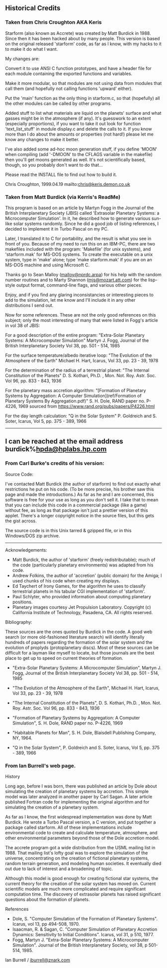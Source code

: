 ## Historical Credits


### Taken from Chris Croughton AKA Keris

Starform (also known as Accrete) was created by Matt Burdick in 1988.  Since
then it has been hacked about by many people.  This version is based on the
original released 'starform' code, as far as I know, with my hacks to it to
make it do what I want.

My changes are:

  Convert it to use ANSI C function prototypes, and have a header file for
  each module containing the exported functions and variables.

  Make it more modular, so that modules are not using data from modules that
  call them (and hopefully not calling functions 'upward' either).

  Put the 'main' function as the only thing in starform.c, so that (hopefully)
  all the other modules can be called by other programs.

  Added stuff to list what materials are liquid on the planets' surface and
  what gasses might be in the atmosphere (if any).  It's guesswork to an
  extent (especially proportions), if you want to take it out look for
  function 'text_list_stuff' in module display.c and delete the calls to it.
  If you know more than I do about the amounts or properties (not hard!)
  please let me know any changes to make it better.

  I've also added some ad-hoc moon generation stuff, if you define 'MOON' when
  compiling (add '-DMOON' to the CFLAGS variable in the makefile) then you'll
  get moons generated as well.  It's not scientifically based, though, so you
  probably don't want to do that...

Please read the INSTALL file to find out how to build it.

Chris Croughton, 1999.04.19
mailto:chris@keris.demon.co.uk

### Taken from Matt Burdick (via Kerris's ReadMe)

This program is based on an article by Martyn Fogg in the Journal of the
British Interplanetary Society (JBIS) called 'Extrasolar Planetary Systems:
a Microcomputer Simulation'.  In it, he described how to generate various
sun-like solar systems randomly.  Since he did a good job of listing
references, I decided to implement it in Turbo Pascal on my PC.

Later, I translated it to C for portability, and the result is what you see
in front of you.  Because of my need to run this on an IBM-PC, there are two
makefiles included with the program: 'Makefile' (for unix systems), and
'starform.mak' for MS-DOS systems.  To create the executable on a unix
system, type in 'make' alone; type 'make starform.mak' if you are on
an MS-DOS machine and using Microsoft C.

Thanks go to Sean Malloy (malloy@nprdc.arpa) for his help with the random
number routines and to Marty Shannon (mjs@mozart.att.com) for the
lisp-style output format, command-line flags, and various other pieces.

Enjoy, and if you find any glaring inconsistancies or interesting pieces to
add to the simulation, let me know and I'll include it in any other
distributions I send out.

Now for some references.  These are not the only good references on this
subject; only the most interesting of many that were listed in Fogg's
article in vol 38 of JBIS:

For a good description of the entire program:
    "Extra-Solar Planetary Systems: A Microcomputer Simulation"
    Martyn J. Fogg,  Journal of the British Interplanetary Society
    Vol 38, pp. 501 - 514, 1985

For the surface temperature/albedo iterative loop:
    "The Evolution of the Atmosphere of the Earth"
    Michael H. Hart, Icarus, Vol 33, pp. 23 - 39, 1978

For the determination of the radius of a terrestrial planet:
    "The Internal Constitution of the Planets"
    D. S. Kothari, Ph.D. , Mon. Not. Roy. Astr. Soc.
    Vol 96, pp. 833 - 843, 1936

For the planetary mass accretion algorithm:
    "[Formation of Planetary Systems by Aggregation: A Computer Simulation](ref/Formation of Planetary Systems By Aggregation.pdf)"
    S. H. Dole, RAND paper no. P-4226, 1969
    sourced from https://www.rand.org/pubs/papers/P4226.html

For the day length calculation:
    "Q in the Solar System"
    P. Goldreich and S. Soter, Icarus, Vol 5, pp. 375 - 389, 1966

----------------------------------------------------------------------
 I can be reached at the email address burdick%hpda@hplabs.hp.com
----------------------------------------------------------------------

### From Carl Burke's credits of his version:

Source Code:

I've contacted Matt Burdick (the author of starform) to find out exactly what restrictions he put on his code. (To be more precise, his brother saw this page and made the introductions.) As far as he and I are concerned, this software is free for your use as long as you don't sell it. I take that to mean that you can include this code in a commercial package (like a game) without fee, as long as that package isn't just a prettier version of this applet. There's a longer copyright notice in the source files, but this gets the gist across.

The source code is in this Unix tarred & gzipped file, or in this Windows/DOS zip archive.

------------------------------------------------------------------------
Acknowledgements:

- Matt Burdick, the author of 'starform' (freely redistributable); much of the code (particularly planetary environments) was adapted from his code.
- Andrew Folkins, the author of 'accretion' (public domain) for the Amiga; I used chunks of his code when creating my displays.
- Ed Taychert of Irony Games, for the algorithm he uses to classify terrestrial planets in his tabular CGI implementation of 'starform'.
- Paul Schlyter, who provided information about computing planetary positions.
- Planetary images courtesy Jet Propulsion Laboratory. Copyright (c) California Institute of Technology, Pasadena, CA. All rights reserved.

Bibliography:

These sources are the ones quoted by Burdick in the code. A good web search (or more old-fashioned literature search) will identify literally hundreds of papers regarding the formation of the solar system and the evolution of proplyds (protoplanetary discs). Most of these sources can be difficult for a layman like myself to locate, but those journals are the best place to get up to speed on current theories of formation.

- "Extra-Solar Planetary Systems: A Microcomputer Simulation", Martyn J. Fogg, Journal of the British Interplanetary Society Vol 38, pp. 501 - 514, 1985
- "The Evolution of the Atmosphere of the Earth", Michael H. Hart, Icarus, Vol 33, pp. 23 - 39, 1978

- "The Internal Constitution of the Planets", D. S. Kothari, Ph.D. , Mon. Not. Roy. Astr. Soc. Vol 96, pp. 833 - 843, 1936

- "Formation of Planetary Systems by Aggregation: A Computer Simulation", S. H. Dole, RAND paper no. P-4226, 1969

- "Habitable Planets for Man", S. H. Dole, Blaisdell Publishing Company, NY, 1964.

- "Q in the Solar System", P. Goldreich and S. Soter, Icarus, Vol 5, pp. 375 - 389, 1966

### From Ian Burrell's web page.

History

Long ago, before I was born, there was published an article by Dole about simulating the creation of planetary systems by accretion. This simple model was later analyzed in another paper by Carl Sagan. A later article published Fortran code for implementing the original algorithm and for simulating the creation of a planetary system.

As far as I know, the first widespread implementation was done by Matt Burdick. He wrote a Turbo Pascal version, a C version, and put together a package called starform. All of these implementations include environmental code to create and calculate temperature, atmosphere, and other environmental parameters beyond those of the Dole accretion model.

The accrete program got a wide distribution from the USML mailing list in 1988. That mailing list's lofty goal was to explore the simulation of the universe, concentrating on the creation of fictional planetary systems, random terrain generation, and modeling human societies. It eventually died out due to lack of interest and a broadening of topic.

Although this model is good enough for creating fictional star systems, the current theory for the creation of the solar system has moved on. Current scientific models are much more complicated and require significant computation time. The discovery of extrasolar planets has raised significant questions about the formation of planets.

References

*    Dole, S. "Computer Simulation of the Formation of Planetary Systems". Icarus, vol 13, pp 494-508, 1970.
*    Isaacman, R. & Sagan, C. "Computer Simulation of Planetary Accretion Dynamics: Sensitivity to Initial Conditions". Icarus, vol 31, p 510, 1977.
*    Fogg, Martyn J. "Extra-Solar Planetary Systems: A Microcomputer Simulation". Journal of the British Interplanetary Society, vol 38, p 501-514, 1985.

Ian Burrell / iburrell@znark.com
